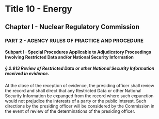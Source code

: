 
# Title 10 - Energy
## Chapter I - Nuclear Regulatory Commission
### PART 2 - AGENCY RULES OF PRACTICE AND PROCEDURE
#### Subpart I - Special Procedures Applicable to Adjudicatory Proceedings Involving Restricted Data and/or National Security Information
##### § 2.913 Review of Restricted Data or other National Security Information received in evidence.

At the close of the reception of evidence, the presiding officer shall review the record and shall direct that any Restricted Data or other National Security Information be expunged from the record where such expunction would not prejudice the interests of a party or the public interest. Such directions by the presiding officer will be considered by the Commission in the event of review of the determinations of the presiding officer.
